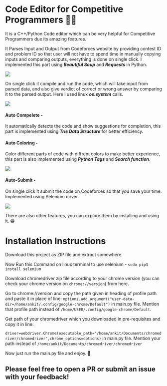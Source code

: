 # Code Editor for Competitive Programmers 👨‍💻
It is a C++/Python Code editor which can be very helpful for Competitive Programmers due its amazing features.

It Parses Input and Output from Codeforces website by providing contest ID and problem ID so that user will not have to spend time in manually copying inputs and comparing outputs, everything is done on single click. I implemented this part using ***Beautiful Soup*** and ***Requests*** in Python.

<img src="https://i.ibb.co/1dgwwGd/Screenshot-from-2021-05-23-23-37-05.png" border="0">

On single click it compile and run the code, which will take input from parsed data, and also give verdict of correct or wrong answer by comparing it to the parsed output. Here I used linux ***os.system*** calls.

<img src="https://i.ibb.co/6Wft7dM/Screenshot-from-2021-05-23-23-45-11.png" border="0">

#### Auto Compelete - 
It automatically detects the code and show suggestions for completion, this part is implemented using ***Trie Data Structure*** for better efficiency.


#### Auto Coloring - 
Color different parts of code with diffrent colors to make better experience, this part is also implemented using ***Python Tags*** and ***Search function***.

<img src="https://i.ibb.co/BCNKPsc/Screenshot-from-2021-05-23-23-55-22.png" border="0">

#### Auto-Submit -
On single click it submit the code on Codeforces so that you save your time. Implemented using Selenium driver.

<img src="https://i.ibb.co/qFNntSh/Screenshot-from-2021-05-23-23-59-00.png" border="0">

There are also other features, you can explore them by installing and using it. 😁

# Installation Instructions
Download this project as ZIP file and extract somewhere.

Now Run this Command on linux terminal to use selenium -
```sudo pip3 install selenium```

Download chromedriver zip file according to your chrome version (you can check your chrome version on ```chrome://version```) from here.

Go to chrome://version and copy the path given in heading of profile path and paste it in place of line:
```options.add_argument("user-data-dir=/home/ankit/.config/google-chrome/Default")```
in main.py file. Mention that profile path instead of ```/home/USER/.config/google-chrome/Default```.

Get path of your chromedriver which you downloaded in pre-requisites and copy it in line:

```driver=webdriver.Chrome(executable_path='/home/ankit/Documents/chromedriver/chromedriver',chrome_options=options)``` in main.py file. Mention your path instead of ```/home/ankit/Documents/chromedriver/chromedriver```

Now just run the main.py file and enjoy. 🙂

## Please feel free to open a PR or submit an issue with your feedback!
